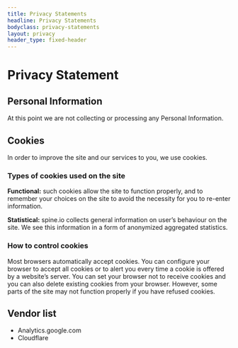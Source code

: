 ```yaml
---
title: Privacy Statements
headline: Privacy Statements
bodyclass: privacy-statements
layout: privacy
header_type: fixed-header
---
```


# Privacy Statement

## Personal Information
At this point we are not collecting or processing any Personal Information.

<h2 id="cookies">Cookies</h2>
In order to improve the site and our services to you, we use cookies.

### Types of cookies used on the site

**Functional:** such cookies allow the site to function properly, and to remember your choices on 
the site to avoid the necessity for you to re-enter information.

**Statistical:** spine.io collects general information on user’s behaviour on the site. We see 
this information in a form of anonymized aggregated statistics.

### How to control cookies
Most browsers automatically accept cookies. You can configure your browser to accept all cookies 
or to alert you every time a cookie is offered by a website’s server. You can set your browser 
not to receive cookies and you can also delete existing cookies from your browser. However, some 
parts of the site may not function properly if you have refused cookies.

## Vendor list

- Analytics.google.com
- Cloudflare

